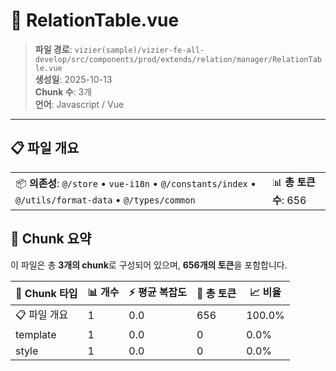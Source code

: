 # 📄 RelationTable.vue

> **파일 경로**: `vizier(sample)/vizier-fe-all-develop/src/components/prod/extends/relation/manager/RelationTable.vue`  
> **생성일**: 2025-10-13  
> **Chunk 수**: 3개  
> **언어**: Javascript / Vue
---





## 📋 파일 개요

| | |
|--|--|
| 📦 **의존성**: `@/store` • `vue-i18n` • `@/constants/index` • `@/utils/format-data` • `@/types/common` | 📊 **총 토큰 수**: 656 |






## 🧩 Chunk 요약

이 파일은 총 **3개의 chunk**로 구성되어 있으며, **656개의 토큰**을 포함합니다.

| 🧩 Chunk 타입 | 📊 개수 | ⚡ 평균 복잡도 | 📝 총 토큰 | 📈 비율 |
|---------------|--------|-------------|----------|--------|
| 📋 파일 개요 | 1 | 0.0 | 656 | 100.0% |
| template | 1 | 0.0 | 0 | 0.0% |
| style | 1 | 0.0 | 0 | 0.0% |

